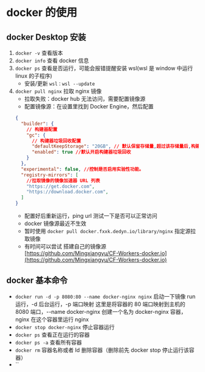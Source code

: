 # docker 的使用

## docker Desktop 安装

1. `docker -v` 查看版本
2. `docker info` 查看 docker 信息
3. `docker ps` 查看是否运行，可能会报错提醒安装 wsl(wsl 是 window 中运行 linux 的子程序)
   - 安装/更新 `wsl：wsl --update`
4. `docker pull nginx` 拉取 nginx 镜像
   - 拉取失败：docker hub 无法访问，需要配置镜像源
   - 配置镜像源：在设置里找到 Docker Engine，然后配置
   ```json
   {
     "builder": {
       // 构建器配置
       "gc": {
         // 构建器垃圾回收配置
         "defaultKeepStorage": "20GB", // 默认保留存储量,超过该存储量后,构建器会自动清理旧的构建缓存
         "enabled": true //默认开启构建器垃圾回收
       }
     },
     "experimental": false, //控制是否启用实验性功能。
     "registry-mirrors": [
       //拉取镜像的镜像加速器 URL 列表
       "https://get.docker.com",
       "https://download.docker.com",
     ]
   }
   ```
   - 配置好后重新运行，ping url 测试一下是否可以正常访问
   - docker 镜像源最近不生效
   - 暂时使用 `docker pull docker.fxxk.dedyn.io/library/nginx` 指定源拉取镜像
   - 有时间可以尝试 搭建自己的镜像源 [https://github.com/Mingxiangyu/CF-Workers-docker.io](https://github.com/Mingxiangyu/CF-Workers-docker.io)
   
## docker 基本命令
- `docker run -d -p 8080:80 --name docker-nginx nginx` 启动一下镜像 run 运行，-d 后台运行，-p 端口映射 这里是将容器的 80 端口映射到主机的 8080 端口，--name docker-nginx 创建一个名为 docker-nginx 容器，nginx 在这个容器里运行 nginx
- `docker stop docker-nginx` 停止容器运行
- `docker ps` 查看正在运行的容器
- `docker ps -a` 查看所有容器
- `docker rm` 容器名称或者 Id 删除容器（删除前先 docker stop 停止运行该容器）
- ``

